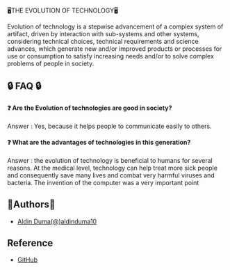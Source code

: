 
   🖥️THE EVOLUTION OF TECHNOLOGY🖥️

Evolution of technology is a stepwise advancement of a complex system of artifact, driven by interaction with sub-systems and other systems, considering technical choices, technical requirements and science advances, which generate new and/or improved products or processes for use or consumption to satisfy increasing needs and/or to solve complex problems of people in society. 

## 🔒 FAQ 🔒

#### ❓ Are the Evolution of technologies are good in society?

Answer :
Yes, because it helps people to communicate easily to others.

#### ❓ What are the advantages of technologies in this generation?
Answer : the evolution of technology is beneficial to humans for several reasons. At the medical level, technology can help treat more sick people and consequently save many lives and combat very harmful viruses and bacteria. The invention of the computer was a very important point


## 📶Authors📶

- [Aldin Duma(@)aldinduma10](https://www.github.com/aldinduma)


## Reference

- [GitHub](https://www.GitHub.com)